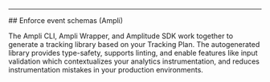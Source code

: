 <div class="sdk-hr"><hr></div>
## Enforce event schemas (Ampli)

The Ampli CLI, Ampli Wrapper, and Amplitude SDK work together to generate a tracking library based on your Tracking Plan.
The autogenerated library provides type-safety, supports linting, and enable features like input validation which contextualizes your analytics instrumentation, and reduces instrumentation mistakes in your production environments.